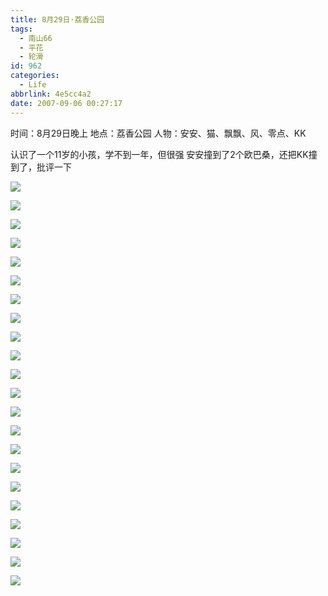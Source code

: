 ```yaml
---
title: 8月29日·荔香公园
tags:
  - 南山66
  - 平花
  - 轮滑
id: 962
categories:
  - Life
abbrlink: 4e5cc4a2
date: 2007-09-06 00:27:17
---
```


时间：8月29日晚上
地点：荔香公园
人物：安安、猫、飘飘、风、零点、KK

认识了一个11岁的小孩，学不到一年，但很强
安安撞到了2个欧巴桑，还把KK撞到了，批评一下

![](/images/2007/09/06_001735_7710.jpg)
<!--more-->
![](/images/2007/09/06_001754_7711.jpg)

![](/images/2007/09/06_001801_7712.jpg)

![](/images/2007/09/06_001818_7713.jpg)

![](/images/2007/09/06_001833_7714.jpg)

![](/images/2007/09/06_001911_7715.jpg)

![](/images/2007/09/06_002009_7716.jpg)

![](/images/2007/09/06_002030_7717.jpg)

![](/images/2007/09/06_002046_7718.jpg)

![](/images/2007/09/06_002101_7719.jpg)

![](/images/2007/09/06_002111_7720.jpg)

![](/images/2007/09/06_002123_7721.jpg)

![](/images/2007/09/06_002150_7722.jpg)

![](/images/2007/09/06_002226_7723.jpg)

![](/images/2007/09/06_002247_7724.jpg)

![](/images/2007/09/06_002322_7725.jpg)

![](/images/2007/09/06_002338_7726.jpg)

![](/images/2007/09/06_002353_7727.jpg)

![](/images/2007/09/06_002432_7728.jpg)

![](/images/2007/09/06_002507_7729.jpg)

![](/images/2007/09/06_002531_7730.jpg)

![](/images/2007/09/06_002635_7731.jpg)
